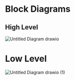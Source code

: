 # Block Diagrams 
## High Level 

![Untitled Diagram drawio](https://user-images.githubusercontent.com/98865009/157827316-d06c6094-d8e0-4302-ae2d-15ae1abcfa9e.png)

# Low Level
![Untitled Diagram drawio (1)](https://user-images.githubusercontent.com/98865009/157827323-b2c926e3-9a99-496e-b611-8e6f6a5d2abf.png)

